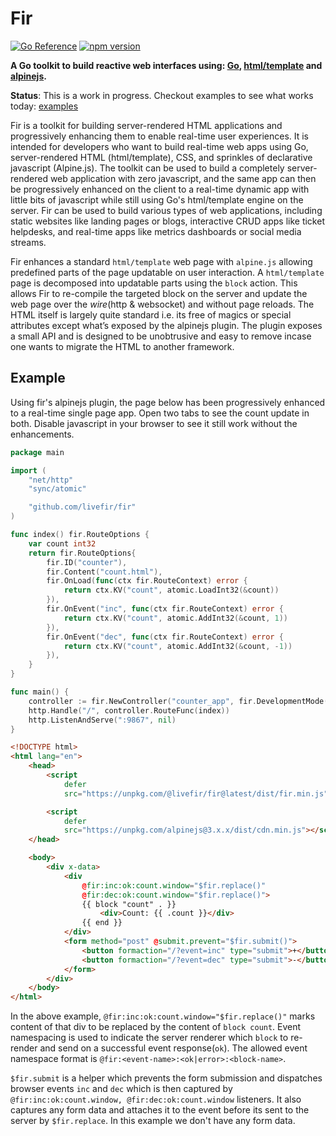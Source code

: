 # Fir

[![Go Reference](https://pkg.go.dev/badge/github.com/livefir/fir.svg)](https://pkg.go.dev/github.com/livefir/fir) 
[![npm version](https://badge.fury.io/js/@livefir%2Ffir.svg)](https://badge.fury.io/js/@livefir%2Ffir)

**A Go toolkit to build reactive web interfaces using: [Go](https://go.dev/), [html/template](https://pkg.go.dev/html/template) and [alpinejs](https://alpinejs.dev/).**

**Status**: This is a work in progress. Checkout examples to see what works today: [examples](./examples/)


Fir is a toolkit for building server-rendered HTML applications and progressively enhancing them to enable real-time user experiences. It is intended for developers who want to build real-time web apps using Go, server-rendered HTML (html/template), CSS, and sprinkles of declarative javascript (Alpine.js). The toolkit can be used to build a completely server-rendered web application with zero javascript, and the same app can then be progressively enhanced on the client to a real-time dynamic app with little bits of javascript while still using Go's html/template engine on the server. Fir can be used to build various types of web applications, including static websites like landing pages or blogs, interactive CRUD apps like ticket helpdesks, and real-time apps like metrics dashboards or social media streams.

Fir enhances a standard `html/template` web page with `alpine.js` allowing predefined parts of the page updatable on user interaction. A `html/template` page is decomposed into updatable parts using the `block` action. This allows Fir to re-compile the targeted block on the server and update the web page over the *wire*(http & websocket) and without page reloads. 
The HTML itself is largely quite standard i.e. its free of magics or special attributes except what’s exposed by the alpinejs plugin. The plugin exposes a small API and is designed to be unobtrusive and easy to remove incase one wants to migrate the HTML to another framework. 


## Example

Using fir's alpinejs plugin, the page below has been progressively enhanced to a real-time single page app. Open two tabs to see the count update in both. Disable javascript in your browser to see it still work without the enhancements.

```go
package main

import (
	"net/http"
	"sync/atomic"

	"github.com/livefir/fir"
)

func index() fir.RouteOptions {
	var count int32
	return fir.RouteOptions{
		fir.ID("counter"),
		fir.Content("count.html"),
		fir.OnLoad(func(ctx fir.RouteContext) error {
			return ctx.KV("count", atomic.LoadInt32(&count))
		}),
		fir.OnEvent("inc", func(ctx fir.RouteContext) error {
			return ctx.KV("count", atomic.AddInt32(&count, 1))
		}),
		fir.OnEvent("dec", func(ctx fir.RouteContext) error {
			return ctx.KV("count", atomic.AddInt32(&count, -1))
		}),
	}
}

func main() {
	controller := fir.NewController("counter_app", fir.DevelopmentMode(true))
	http.Handle("/", controller.RouteFunc(index))
	http.ListenAndServe(":9867", nil)
}
```

```html
<!DOCTYPE html>
<html lang="en">
    <head>
        <script
            defer
            src="https://unpkg.com/@livefir/fir@latest/dist/fir.min.js"></script>

        <script
            defer
            src="https://unpkg.com/alpinejs@3.x.x/dist/cdn.min.js"></script>
    </head>

    <body>
        <div x-data>
            <div
                @fir:inc:ok:count.window="$fir.replace()"
                @fir:dec:ok:count.window="$fir.replace()">
                {{ block "count" . }}
                    <div>Count: {{ .count }}</div>
                {{ end }}
            </div>
            <form method="post" @submit.prevent="$fir.submit()">
                <button formaction="/?event=inc" type="submit">+</button>
                <button formaction="/?event=dec" type="submit">-</button>
            </form>
        </div>
    </body>
</html>
```

In the above example, `@fir:inc:ok:count.window="$fir.replace()"` marks content of that div to be replaced by the content of `block count`. Event namespacing is used to indicate the server renderer which `block` to re-render and send on a successful event response(`ok`). The allowed event namespace format is `@fir:<event-name>:<ok|error>:<block-name>`. 

`$fir.submit` is a helper which prevents the form submission and dispatches browser events `inc` and `dec` which is then captured by `@fir:inc:ok:count.window, @fir:dec:ok:count.window` listeners. It also captures any form data and attaches it to the event before its sent to the server by `$fir.replace`. In this example we don't have any form data.